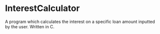 # InterestCalculator
A program which calculates the interest on a specific loan amount inputted by the user. Written in C. 
